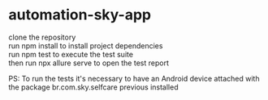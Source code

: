 # automation-sky-app
clone the repository <br /> 
run npm install to install project dependencies <br />
run npm test to execute the test suite <br />
then run npx allure serve to open the test report <br />

PS: To run the tests it's necessary to have an Android device attached with the package br.com.sky.selfcare previous installed